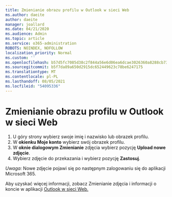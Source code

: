 ```yaml
---
title: Zmienianie obrazu profilu w Outlook w sieci Web
ms.author: daeite
author: daeite
manager: joallard
ms.date: 04/21/2020
ms.audience: Admin
ms.topic: article
ms.service: o365-administration
ROBOTS: NOINDEX, NOFOLLOW
localization_priority: Normal
ms.custom: ''
ms.openlocfilehash: b57d5fc7085d38c2f844a56e6d06ea6dcae3026360a8288cb73baed5d1280a05
ms.sourcegitcommit: b5f7da89a650d2915dc652449623c78be6247175
ms.translationtype: MT
ms.contentlocale: pl-PL
ms.lasthandoff: 08/05/2021
ms.locfileid: "54095336"
---
```

# <a name="change-your-profile-picture-in-outlook-on-the-web"></a>Zmienianie obrazu profilu w Outlook w sieci Web

1. U góry strony wybierz swoje imię i nazwisko lub obrazek profilu.
1. W **okienku Moje konto** wybierz swój obrazek profilu.
1. W **oknie dialogowym Zmienianie** zdjęcia wybierz pozycję **Upload nowe zdjęcie**.
1. Wybierz zdjęcie do przekazania i wybierz pozycję **Zastosuj**.

*Uwaga:* Nowe zdjęcie pojawi się po następnym zalogowaniu się do aplikacji Microsoft 365.

Aby uzyskać więcej informacji, zobacz Zmienianie zdjęcia i informacji o koncie w aplikacji [Outlook w sieci Web.](https://support.office.com/article/b2dbb289-851d-4bed-93c3-3e136f5659ec)

